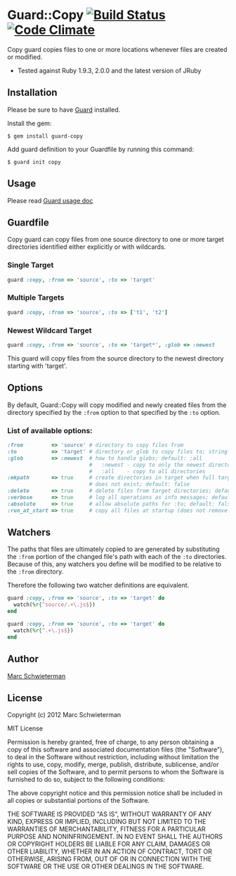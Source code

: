 # Guard::Copy [![Build Status](https://secure.travis-ci.org/marcisme/guard-copy.png?branch=master)](http://travis-ci.org/marcisme/guard-copy) [![Code Climate](https://codeclimate.com/badge.png)](https://codeclimate.com/github/marcisme/guard-copy)

Copy guard copies files to one or more locations whenever files are
created or modified.

* Tested against Ruby 1.9.3, 2.0.0 and the latest version of JRuby

## Installation

Please be sure to have [Guard](https://github.com/guard/guard)
installed.

Install the gem:

    $ gem install guard-copy

Add guard definition to your Guardfile by running this command:

    $ guard init copy

## Usage

Please read [Guard usage doc](https://github.com/guard/guard#readme)

## Guardfile

Copy guard can copy files from one source directory to one or more
target directories identified either explicitly or with wildcards.

### Single Target

``` ruby
guard :copy, :from => 'source', :to => 'target'
```

### Multiple Targets

``` ruby
guard :copy, :from => 'source', :to => ['t1', 't2']
```

### Newest Wildcard Target

``` ruby
guard :copy, :from => 'source', :to => 'target*', :glob => :newest
```

This guard will copy files from the source directory to the newest
directory starting with 'target'.

## Options

By default, Guard::Copy will copy modified and newly created files from
the directory specified by the `:from` option to that specified by the
`:to` option.

### List of available options:

``` ruby
:from         => 'source' # directory to copy files from
:to           => 'target' # directory or glob to copy files to; string or array
:glob         => :newest  # how to handle globs; default: :all
                          #   :newest - copy to only the newest directory
                          #   :all    - copy to all directories
:mkpath       => true     # create directories in target when full target path
                          # does not exist; default: false
:delete       => true     # delete files from target directories; default: false
:verbose      => true     # log all operations as info messages; default: false
:absolute     => true     # allow absolute paths for :to; default: false
:run_at_start => true     # copy all files at startup (does not remove any files)
```

## Watchers

The paths that files are ultimately copied to are generated by
substituting the `:from` portion of the changed file's path with each of
the `:to` directories. Because of this, any watchers you define will be
modified to be relative to the `:from` directory.

Therefore the following two watcher definitions are equivalent.

``` ruby
guard :copy, :from => 'source', :to => 'target' do
  watch(%r{^source/.+\.js$})
end
```

``` ruby
guard :copy, :from => 'source', :to => 'target' do
  watch(%r{^.+\.js$})
end
```

## Author

[Marc Schwieterman](https://github.com/marcisme)

## License

Copyright (c) 2012 Marc Schwieterman

MIT License

Permission is hereby granted, free of charge, to any person obtaining
a copy of this software and associated documentation files (the
"Software"), to deal in the Software without restriction, including
without limitation the rights to use, copy, modify, merge, publish,
distribute, sublicense, and/or sell copies of the Software, and to
permit persons to whom the Software is furnished to do so, subject to
the following conditions:

The above copyright notice and this permission notice shall be
included in all copies or substantial portions of the Software.

THE SOFTWARE IS PROVIDED "AS IS", WITHOUT WARRANTY OF ANY KIND,
EXPRESS OR IMPLIED, INCLUDING BUT NOT LIMITED TO THE WARRANTIES OF
MERCHANTABILITY, FITNESS FOR A PARTICULAR PURPOSE AND
NONINFRINGEMENT. IN NO EVENT SHALL THE AUTHORS OR COPYRIGHT HOLDERS BE
LIABLE FOR ANY CLAIM, DAMAGES OR OTHER LIABILITY, WHETHER IN AN ACTION
OF CONTRACT, TORT OR OTHERWISE, ARISING FROM, OUT OF OR IN CONNECTION
WITH THE SOFTWARE OR THE USE OR OTHER DEALINGS IN THE SOFTWARE.
